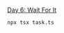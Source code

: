 [Day 6: Wait For It](https://adventofcode.com/2023/day/6 "Day 6: Wait For It")

```shell
npx tsx task.ts
```
